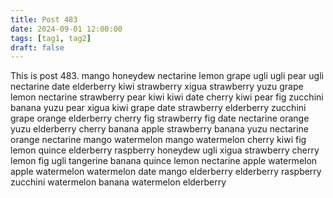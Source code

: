 ```yaml
---
title: Post 483
date: 2024-09-01 12:00:00
tags: [tag1, tag2]
draft: false
---
```

This is post 483.
mango
honeydew
nectarine
lemon
grape
ugli
ugli
pear
ugli
nectarine
date
elderberry
kiwi
strawberry
xigua
strawberry
yuzu
grape
lemon
nectarine
strawberry
pear
kiwi
kiwi
date
cherry
kiwi
pear
fig
zucchini
banana
yuzu
pear
xigua
kiwi
grape
date
strawberry
elderberry
zucchini
grape
orange
elderberry
cherry
fig
strawberry
fig
date
nectarine
orange
yuzu
elderberry
cherry
banana
apple
strawberry
banana
yuzu
nectarine
orange
nectarine
mango
watermelon
mango
watermelon
cherry
kiwi
fig
lemon
quince
elderberry
raspberry
honeydew
ugli
xigua
strawberry
cherry
lemon
fig
ugli
tangerine
banana
quince
lemon
nectarine
apple
watermelon
apple
watermelon
watermelon
date
mango
elderberry
elderberry
raspberry
zucchini
watermelon
banana
watermelon
elderberry
